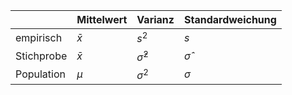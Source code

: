 |            | Mittelwert | Varianz          | Standardweichung |
|------------|------------|------------------|------------------|
| empirisch  |  $\bar{x}$ | $s^2$            | $s$              |
| Stichprobe |  $\bar{x}$ | $\hat{\sigma}^2$ | $\hat{\sigma}$   |
| Population |  $\mu$     | $\sigma^2$       | $\sigma$         |